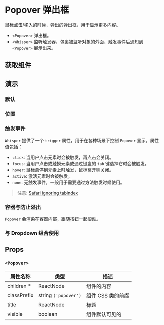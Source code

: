 # Popover 弹出框

鼠标点击/移入的时候，弹出的弹出框，用于显示更多内容。

- `<Popover>` 弹出框。
- `<Whisper>` 监听触发器，包裹被监听对象的外面，触发事件后通知到 `<Popover>` 展示出来。

## 获取组件

<!--{include:(components/popover/fragments/import.md)}-->

## 演示

### 默认

<!--{include:`basic.md`}-->

### 位置

<!--{include:`placement.md`}-->

### 触发事件

`Whisper` 提供了一个 `trigger` 属性，用于在各种场景下控制 `Popover` 显示。属性值包括：

- `click`: 当用户点击元素时会被触发，再点击会关闭。
- `focus`: 当用户点击或触摸元素或通过键盘的 `tab` 键选择它时会被触发。
- `hover`: 鼠标悬停到元素上时触发，鼠标离开则关闭。
- `active`: 激活元素时会被触发。
- `none`: 无触发事件，一般用于需要通过方法触发时候使用。

<!--{include:`trigger.md`}-->

> 注意: [Safari ignoring tabindex](https://stackoverflow.com/questions/1848390/safari-ignoring-tabindex)

### 容器与防止溢出

`Popover` 会渲染在容器内部，跟随按钮一起滚动。

<!--{include:`container.md`}-->

### 与 Dropdown 组合使用

<!--{include:`with-dropdown.md`}-->

## Props

### `<Popover>`

| 属性名称    | 类型                 | 描述              |
| ----------- | -------------------- | ----------------- |
| children \* | ReactNode            | 组件的内容        |
| classPrefix | string `('popover')` | 组件 CSS 类的前缀 |
| title       | ReactNode            | 标题              |
| visible     | boolean              | 组件默认可见的    |

<!--{include:(components/whisper/zh-CN/props.md)}-->
